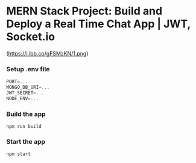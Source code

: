 # MERN Stack Project: Build and Deploy a Real Time Chat App | JWT, Socket.io

(https://i.ibb.co/gFSMzKN/1.png)


### Setup .env file

```js
PORT=...
MONGO_DB_URI=...
JWT_SECRET=...
NODE_ENV=...
```

### Build the app

```shell
npm run build
```

### Start the app

```shell
npm start
```
